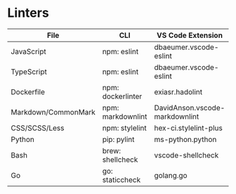 # Linters

| File                | CLI               | VS Code Extension              |
| ------------------- | ----------------- | ------------------------------ |
| JavaScript          | npm: eslint       | dbaeumer.vscode-eslint         |
| TypeScript          | npm: eslint       | dbaeumer.vscode-eslint         |
| Dockerfile          | npm: dockerlinter | exiasr.hadolint                |
| Markdown/CommonMark | npm: markdownlint | DavidAnson.vscode-markdownlint |
| CSS/SCSS/Less       | npm: stylelint    | hex-ci.stylelint-plus          |
| Python              | pip: pylint       | ms-python.python               |
| Bash                | brew: shellcheck  | vscode-shellcheck              |
| Go                  | go: staticcheck   | golang.go                      |

